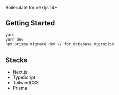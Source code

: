 Boilerplate for nextjs 14+


## Getting Started
```sh
yarn
yarn dev
npx prisma migrate dev // for database migration
```

## Stacks
- Next.js
- TypeScript
- TailwindCSS
- Prisma